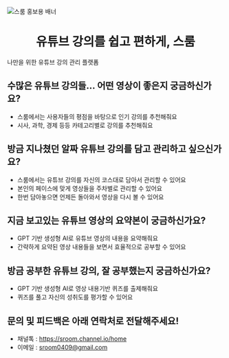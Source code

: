 ![스룸 홍보용 배너](https://github.com/4m9d/.github/assets/63336701/6fa888ee-0cd2-4741-bcf4-5c4c086e2e50)
<h1 align='center'> 유튜브 강의를 쉽고 편하게, 스룸 </h1>
나만을 위한 유튜브 강의 관리 플랫폼

## 수많은 유튜브 강의들... 어떤 영상이 좋은지 궁금하신가요?
- 스룸에서는 사용자들의 평점을 바탕으로 인기 강의를 추천해줘요
- 시사, 과학, 경제 등등 카테고리별로 강의를 추천해줘요
## 방금 지나쳤던 알짜 유튜브 강의를 담고 관리하고 싶으신가요?
- 스룸에서는 유튜브 강의를 자신의 코스대로 담아서 관리할 수 있어요
- 본인의 페이스에 맞게 영상들을 주차별로 관리할 수 있어요
- 한번 담아놓으면 언제든 돌아와서 영상을 다시 볼 수 있어요
## 지금 보고있는 유튜브 영상의 요약본이 궁금하신가요?
- GPT 기반 생성형 AI로 유튜브 영상의 내용을 요약해줘요
- 간략하게 요약된 영상 내용들을 보면서 효율적으로 공부할 수 있어요 
## 방금 공부한 유튜브 강의, 잘 공부했는지 궁금하신가요?
- GPT 기반 생성형 AI로 영상 내용기반 퀴즈를 출제해줘요
- 퀴즈를 풀고 자신의 성취도를 평가할 수 있어요

## 문의 및 피드백은 아래 연락처로 전달해주세요!
- 채널톡 : https://sroom.channel.io/home
- 이메일 : sroom0409@gmail.com
